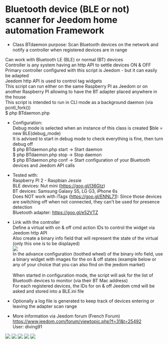 # Bluetooth device (BLE or not) scanner for Jeedom home automation Framework

* Class BTdaemon purpose: Scan Bluetooth devices on the network and notify a controller when registered devices are in range<br/>

Can work with Bluetooth LE (BLE) or normal (BT) devices<br/>
Controller is any system having an http API to settle devices ON & OFF<br/>
Primary controller configured with this script is Jeedom - but it can easily be adapted<br/>
Jeedom http API is used to control tag widgets<br/>
This script can run either on the same Raspberry PI as Jeedom or on another Raspberry PI allowing to have the BT adapter placed anywhere in the house<br/>
This script is intended to run in CLI mode as a background daemon (via pcntl_fork())<br/>
$ php BTdaemon.php<br/>

*	Configuration:<br/>
Debug mode is selected when an instance of this class is created $ble = new BLE(debug_mode)<br/>
It is advised to start in debug mode to check everything is fine, then turn debug off<br/>
$ php BTdaemon.php start -> Start daemon<br/>
$ php BTdaemon.php stop -> Stop daemon<br/>
$ php BTdaemon.php conf -> Start configuration of your Bluetooth devices and Jeedom API calls<br/>

*	Tested with:<br/>
Raspberry PI 2 - Raspbian Jessie<br/>
BLE devices: Nut mini (https://goo.gl/l36Gtz)<br/>
BT devices: Samsung Galaxy S5, LG G3, iPhone 6s<br/>
Does NOT work with iTags (https://goo.gl/ENNL71): Since those devices are switching off when not connected, they can't be used for presence detection<br/>
Bluetooth adapter: https://goo.gl/e52VTZ<br/>

* Link with the controller<br/>
Define a virtual with on & off cmd action IDs to control the widget via Jeedom http API<br/>
Also create a binary info field that will represent the state of the virtual (only this one is to be displayed) <br/>
<img src=https://github.com/diving91/Bluetooth-scanner/blob/master/images/jeedom%20virtual.jpg><br/>
In the advance configuration (toothed wheel) of the binary info field, use a binary widget with images for the on & off states (example below or any of your choice that you can also find on the jeedom market)<br/><br/>
When started in configuration mode, the script will ask for the list of Bluetooth devices to monitor (via their BT Mac address)<br/>
For each registered devices, the IDs for on & off Jeedom cmd will be asked and stored into a BLE.ini file<br/>


* Optionally a log file is generated to keep track of devices entering or leaving the adapter scan range<br/>

* More information via Jeedom forum (French Forum)<br/>
https://www.jeedom.com/forum/viewtopic.php?f=31&t=25492<br/>
User: diving91<br/>

<img src=https://github.com/diving91/Bluetooth-scanner/blob/master/images/noITAG.png> <img src=https://github.com/diving91/Bluetooth-scanner/blob/master/images/onNut.png> <img src=https://github.com/diving91/Bluetooth-scanner/blob/master/images/offNut.png> <img src=https://github.com/diving91/Bluetooth-scanner/blob/master/images/onPhone.png> <img src=https://github.com/diving91/Bluetooth-scanner/blob/master/images/offPhone.png>
